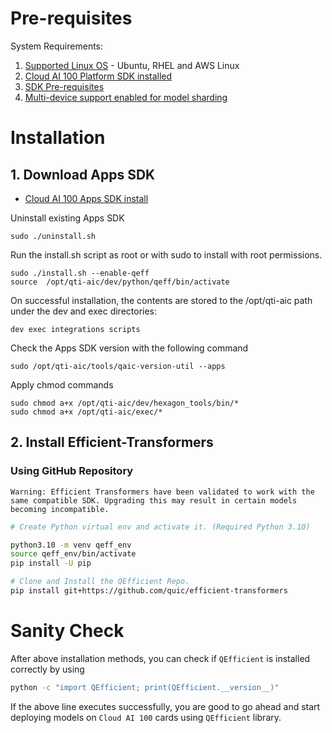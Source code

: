 # Pre-requisites
System Requirements:
1. [Supported Linux OS](https://quic.github.io/cloud-ai-sdk-pages/latest/Getting-Started/Installation/#operating-systems) - Ubuntu, RHEL and AWS Linux
2. [Cloud AI 100 Platform SDK installed](https://quic.github.io/cloud-ai-sdk-pages/latest/Getting-Started/Installation/Cloud-AI-SDK/Cloud-AI-SDK/#platform-sdk) 
3. [SDK Pre-requisites](https://quic.github.io/cloud-ai-sdk-pages/latest/Getting-Started/Installation/Pre-requisites/pre-requisites/) 
4. [Multi-device support enabled for model sharding](https://github.com/quic/cloud-ai-sdk/tree/1.12/utils/multi-device)

# Installation 

## 1. Download Apps SDK
   * [Cloud AI 100 Apps SDK install](https://quic.github.io/cloud-ai-sdk-pages/latest/Getting-Started/Installation/Cloud-AI-SDK/Cloud-AI-SDK/)  

Uninstall existing Apps SDK
```
sudo ./uninstall.sh
```
Run the install.sh script as root or with sudo to install with root permissions.
```
sudo ./install.sh --enable-qeff
source  /opt/qti-aic/dev/python/qeff/bin/activate
```
On successful installation, the contents are stored to the /opt/qti-aic path under the dev and exec directories:
```
dev exec integrations scripts
```
Check the Apps SDK version with the following command
```
sudo /opt/qti-aic/tools/qaic-version-util --apps
```
Apply chmod commands
```
sudo chmod a+x /opt/qti-aic/dev/hexagon_tools/bin/*
sudo chmod a+x /opt/qti-aic/exec/*
```
## 2. Install Efficient-Transformers

### Using GitHub Repository

``Warning: Efficient Transformers have been validated to work with the same compatible SDK. Upgrading this may result in certain models becoming incompatible.``

```bash
# Create Python virtual env and activate it. (Required Python 3.10)

python3.10 -m venv qeff_env
source qeff_env/bin/activate
pip install -U pip

# Clone and Install the QEfficient Repo.
pip install git+https://github.com/quic/efficient-transformers

``` 
# Sanity Check

After above installation methods, you can check if ``QEfficient`` is installed correctly by using
```bash
python -c "import QEfficient; print(QEfficient.__version__)"
```
If the above line executes successfully, you are good to go ahead and start deploying models on ``Cloud AI 100`` cards using ``QEfficient`` library.
